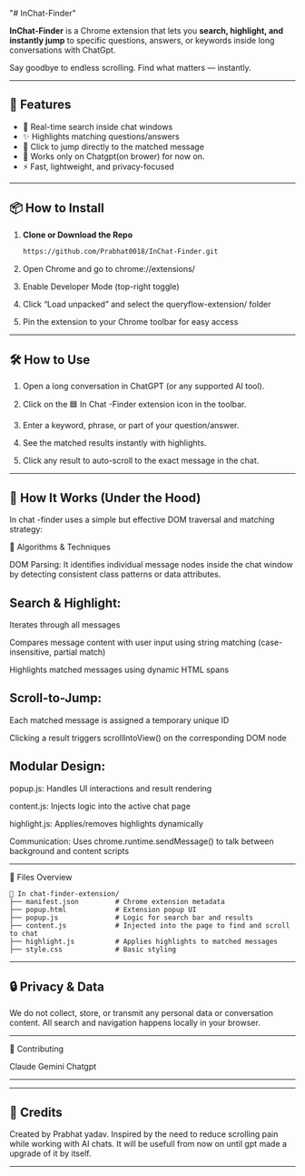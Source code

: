 "# InChat-Finder" 

**InChat-Finder** is a Chrome extension that lets you **search, highlight, and instantly jump** to specific questions, answers, or keywords inside long conversations with ChatGpt.

Say goodbye to endless scrolling. Find what matters — instantly.

---

## 🚀 Features

- 🔎 Real-time search inside chat windows
- ✨ Highlights matching questions/answers
- 🧭 Click to jump directly to the matched message
- 🧠 Works only on Chatgpt(on brower) for now on.
- ⚡ Fast, lightweight, and privacy-focused

---

## 📦 How to Install

1. **Clone or Download the Repo**  
   ```bash
   https://github.com/Prabhat0018/InChat-Finder.git

2. Open Chrome and go to
chrome://extensions/


3. Enable Developer Mode (top-right toggle)


4. Click “Load unpacked” and select the queryflow-extension/ folder


5. Pin the extension to your Chrome toolbar for easy access




---

🛠️ How to Use
--

1. Open a long conversation in ChatGPT (or any supported AI tool).


2. Click on the 🟦 In Chat -Finder extension icon in the toolbar.


3. Enter a keyword, phrase, or part of your question/answer.


4. See the matched results instantly with highlights.


5. Click any result to auto-scroll to the exact message in the chat.




---

📐 How It Works (Under the Hood)
--
In chat -finder uses a simple but effective DOM traversal and matching strategy:

🔧 Algorithms & Techniques

DOM Parsing: It identifies individual message nodes inside the chat window by detecting consistent class patterns or data attributes.

Search & Highlight:
--
Iterates through all messages

Compares message content with user input using string matching (case-insensitive, partial match)

Highlights matched messages using dynamic HTML spans

Scroll-to-Jump:
--

Each matched message is assigned a temporary unique ID

Clicking a result triggers scrollIntoView() on the corresponding DOM node

Modular Design:
--

popup.js: Handles UI interactions and result rendering

content.js: Injects logic into the active chat page

highlight.js: Applies/removes highlights dynamically

Communication: Uses chrome.runtime.sendMessage() to talk between background and content scripts



---

🧩 Files Overview

```📁 In chat-finder-extension/```<br>
```├── manifest.json         # Chrome extension metadata ```<br>
```├── popup.html            # Extension popup UI```<br>
```├── popup.js              # Logic for search bar and results```<br>
```├── content.js            # Injected into the page to find and scroll to chat```<br>
```├── highlight.js          # Applies highlights to matched messages```<br>
```├── style.css             # Basic styling```<br>


---

🔒 Privacy & Data
--

We do not collect, store, or transmit any personal data or conversation content. All search and navigation happens locally in your browser.


---

🤝 Contributing

Claude 
Gemini
Chatgpt


----

-----

🙌 Credits
--

Created by Prabhat yadav.
Inspired by the need to reduce scrolling pain while working with AI chats. It will be usefull from now on until gpt made a upgrade of it by itself. 


---

